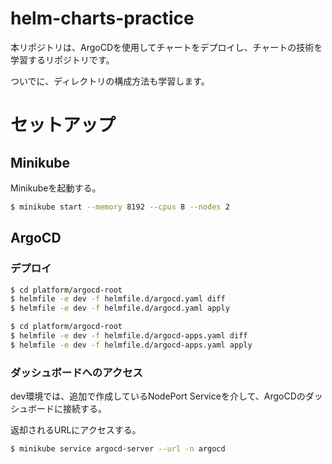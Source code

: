 # helm-charts-practice

本リポジトリは、ArgoCDを使用してチャートをデプロイし、チャートの技術を学習するリポジトリです。

ついでに、ディレクトリの構成方法も学習します。

# セットアップ

## Minikube

Minikubeを起動する。

```bash
$ minikube start --memory 8192 --cpus 8 --nodes 2
```

## ArgoCD

### デプロイ

```bash
$ cd platform/argocd-root
$ helmfile -e dev -f helmfile.d/argocd.yaml diff
$ helmfile -e dev -f helmfile.d/argocd.yaml apply
```

```bash
$ cd platform/argocd-root
$ helmfile -e dev -f helmfile.d/argocd-apps.yaml diff
$ helmfile -e dev -f helmfile.d/argocd-apps.yaml apply
```

### ダッシュボードへのアクセス

dev環境では、追加で作成しているNodePort Serviceを介して、ArgoCDのダッシュボードに接続する。

返却されるURLにアクセスする。

```bash
$ minikube service argocd-server --url -n argocd
```
